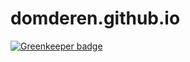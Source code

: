 domderen.github.io
==================

[![Greenkeeper badge](https://badges.greenkeeper.io/domderen/domderen.github.io.svg)](https://greenkeeper.io/)
